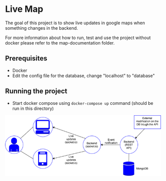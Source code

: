 # Live Map
The goal of this project is to show live updates in google maps when something changes in the backend.

For more information about how to run, test and use the project without docker please refer to the map-documentation folder.

## Prerequisites ##

 - Docker
 - Edit the config file for the database, change "localhost" to "database"
 
## Running the project ##

 - Start docker compose using `docker-compose up` command (should be run in this directory)

![Micro service diagram](https://raw.githubusercontent.com/fdelacruzsoto/Map-Live/master/map-documentation/Untitled%20Diagram.png)